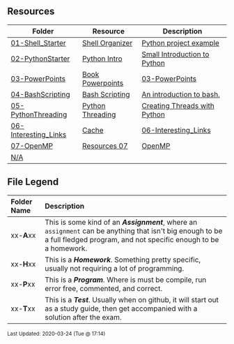 ## Resources
| Folder | Resource | Description|
 | ------------|------------|------------|
 | [01-Shell_Starter](https://github.com/rugbyprof/5143-Operating-Systems/tree/master/Resources/01-Shell_Starter) | [ Shell Organizer ](https://github.com/rugbyprof/5143-Operating-Systems/tree/master/Resources/01-Shell_Starter) | [ Python project example](https://github.com/rugbyprof/5143-Operating-Systems/tree/master/Resources/01-Shell_Starter) | [N/A](https://github.com/rugbyprof/5143-Operating-Systems/tree/master/Resources/01-Shell_Starter) |
 | [02-PythonStarter](https://github.com/rugbyprof/5143-Operating-Systems/tree/master/Resources/02-PythonStarter) | [ Python Intro ](https://github.com/rugbyprof/5143-Operating-Systems/tree/master/Resources/02-PythonStarter) | [ Small Introduction to Python](https://github.com/rugbyprof/5143-Operating-Systems/tree/master/Resources/02-PythonStarter) | [N/A](https://github.com/rugbyprof/5143-Operating-Systems/tree/master/Resources/02-PythonStarter) |
 | [03-PowerPoints](https://github.com/rugbyprof/5143-Operating-Systems/tree/master/Resources/03-PowerPoints) | [ Book Powerpoints](https://github.com/rugbyprof/5143-Operating-Systems/tree/master/Resources/03-PowerPoints) | [03-PowerPoints](https://github.com/rugbyprof/5143-Operating-Systems/tree/master/Resources/03-PowerPoints) | [ Book PowerPoints](https://github.com/rugbyprof/5143-Operating-Systems/tree/master/Resources/03-PowerPoints) | [N/A](https://github.com/rugbyprof/5143-Operating-Systems/tree/master/Resources/03-PowerPoints) |
 | [04-BashScripting](https://github.com/rugbyprof/5143-Operating-Systems/tree/master/Resources/04-BashScripting) | [ Bash Scripting ](https://github.com/rugbyprof/5143-Operating-Systems/tree/master/Resources/04-BashScripting) | [ An introduction to bash.](https://github.com/rugbyprof/5143-Operating-Systems/tree/master/Resources/04-BashScripting) | [04-BashScripting](https://github.com/rugbyprof/5143-Operating-Systems/tree/master/Resources/04-BashScripting) | [ Introduction](https://github.com/rugbyprof/5143-Operating-Systems/tree/master/Resources/04-BashScripting) | [04-BashScripting](https://github.com/rugbyprof/5143-Operating-Systems/tree/master/Resources/04-BashScripting) | [ How do you run a script?](https://github.com/rugbyprof/5143-Operating-Systems/tree/master/Resources/04-BashScripting) | [04-BashScripting](https://github.com/rugbyprof/5143-Operating-Systems/tree/master/Resources/04-BashScripting) | [~$ chmod 755 myscript.sh  Sets executable for Owner, Group, and All (as well as readable by all and writable by the owner)](https://github.com/rugbyprof/5143-Operating-Systems/tree/master/Resources/04-BashScripting) | [04-BashScripting](https://github.com/rugbyprof/5143-Operating-Systems/tree/master/Resources/04-BashScripting) | [~$ chmod u+x myscript.sh  Sets executable for owner](https://github.com/rugbyprof/5143-Operating-Systems/tree/master/Resources/04-BashScripting) | [04-BashScripting](https://github.com/rugbyprof/5143-Operating-Systems/tree/master/Resources/04-BashScripting) | [~$ chmod a+x myscript.sh  Sets executable for all](https://github.com/rugbyprof/5143-Operating-Systems/tree/master/Resources/04-BashScripting) | [04-BashScripting](https://github.com/rugbyprof/5143-Operating-Systems/tree/master/Resources/04-BashScripting) | [ Output: ./myscript.sh: Permission denied](https://github.com/rugbyprof/5143-Operating-Systems/tree/master/Resources/04-BashScripting) | [04-BashScripting](https://github.com/rugbyprof/5143-Operating-Systems/tree/master/Resources/04-BashScripting) | [Output: ](https://github.com/rugbyprof/5143-Operating-Systems/tree/master/Resources/04-BashScripting) | [rw](https://github.com/rugbyprof/5143-Operating-Systems/tree/master/Resources/04-BashScripting) | [r](https://github.com/rugbyprof/5143-Operating-Systems/tree/master/Resources/04-BashScripting) | [](https://github.com/rugbyprof/5143-Operating-Systems/tree/master/Resources/04-BashScripting) | [r](https://github.com/rugbyprof/5143-Operating-Systems/tree/master/Resources/04-BashScripting) | [](https://github.com/rugbyprof/5143-Operating-Systems/tree/master/Resources/04-BashScripting) | [ 18 owner group 4096 Feb 17 09:12 myscript.sh](https://github.com/rugbyprof/5143-Operating-Systems/tree/master/Resources/04-BashScripting) | [04-BashScripting](https://github.com/rugbyprof/5143-Operating-Systems/tree/master/Resources/04-BashScripting) | [ Output: ](https://github.com/rugbyprof/5143-Operating-Systems/tree/master/Resources/04-BashScripting) | [rwxr](https://github.com/rugbyprof/5143-Operating-Systems/tree/master/Resources/04-BashScripting) | [xr](https://github.com/rugbyprof/5143-Operating-Systems/tree/master/Resources/04-BashScripting) | [x 18 owner group 4096 Feb 17 09:12 myscript.sh](https://github.com/rugbyprof/5143-Operating-Systems/tree/master/Resources/04-BashScripting) | [04-BashScripting](https://github.com/rugbyprof/5143-Operating-Systems/tree/master/Resources/04-BashScripting) | [ Output: Hello World!](https://github.com/rugbyprof/5143-Operating-Systems/tree/master/Resources/04-BashScripting) | [04-BashScripting](https://github.com/rugbyprof/5143-Operating-Systems/tree/master/Resources/04-BashScripting) | [ Example myscript.sh](https://github.com/rugbyprof/5143-Operating-Systems/tree/master/Resources/04-BashScripting) | [04-BashScripting](https://github.com/rugbyprof/5143-Operating-Systems/tree/master/Resources/04-BashScripting) | [!/bin/bash](https://github.com/rugbyprof/5143-Operating-Systems/tree/master/Resources/04-BashScripting) | [04-BashScripting](https://github.com/rugbyprof/5143-Operating-Systems/tree/master/Resources/04-BashScripting) | [ A sample Bash script](https://github.com/rugbyprof/5143-Operating-Systems/tree/master/Resources/04-BashScripting) | [04-BashScripting](https://github.com/rugbyprof/5143-Operating-Systems/tree/master/Resources/04-BashScripting) | [](https://github.com/rugbyprof/5143-Operating-Systems/tree/master/Resources/04-BashScripting) | [ **Line 2** ](https://github.com/rugbyprof/5143-Operating-Systems/tree/master/Resources/04-BashScripting) | [ This is a comment. Anything after  is not executed. It is for our reference only.](https://github.com/rugbyprof/5143-Operating-Systems/tree/master/Resources/04-BashScripting) | [04-BashScripting](https://github.com/rugbyprof/5143-Operating-Systems/tree/master/Resources/04-BashScripting) | [ Why the ./](https://github.com/rugbyprof/5143-Operating-Systems/tree/master/Resources/04-BashScripting) | [04-BashScripting](https://github.com/rugbyprof/5143-Operating-Systems/tree/master/Resources/04-BashScripting) | [ The Shebang (!)](https://github.com/rugbyprof/5143-Operating-Systems/tree/master/Resources/04-BashScripting) | [04-BashScripting](https://github.com/rugbyprof/5143-Operating-Systems/tree/master/Resources/04-BashScripting) | [**\!/bin/bash**](https://github.com/rugbyprof/5143-Operating-Systems/tree/master/Resources/04-BashScripting) | [04-BashScripting](https://github.com/rugbyprof/5143-Operating-Systems/tree/master/Resources/04-BashScripting) | [This is the first line of the script above. The hash exclamation mark ( ! ) character sequence is referred to as the Shebang. Following it is the path to the interpreter (or program) that should be used to run (or interpret) the rest of the lines in the text file. (For Bash scripts it will be the path to Bash, but there are many other types of scripts and they each have their own interpreter.)](https://github.com/rugbyprof/5143-Operating-Systems/tree/master/Resources/04-BashScripting) | [04-BashScripting](https://github.com/rugbyprof/5143-Operating-Systems/tree/master/Resources/04-BashScripting) | [Formatting is important here. The shebang must be on the very first line of the file (line 2 won't do, even if the first line is blank). There must also be no spaces before the `` or between the `!` and the path to the interpreter.](https://github.com/rugbyprof/5143-Operating-Systems/tree/master/Resources/04-BashScripting) | [04-BashScripting](https://github.com/rugbyprof/5143-Operating-Systems/tree/master/Resources/04-BashScripting) | [ Formatting](https://github.com/rugbyprof/5143-Operating-Systems/tree/master/Resources/04-BashScripting) | [04-BashScripting](https://github.com/rugbyprof/5143-Operating-Systems/tree/master/Resources/04-BashScripting) | [ Bash Scripting: Variables](https://github.com/rugbyprof/5143-Operating-Systems/tree/master/Resources/04-BashScripting) | [04-BashScripting](https://github.com/rugbyprof/5143-Operating-Systems/tree/master/Resources/04-BashScripting) | [ Introduction](https://github.com/rugbyprof/5143-Operating-Systems/tree/master/Resources/04-BashScripting) | [04-BashScripting](https://github.com/rugbyprof/5143-Operating-Systems/tree/master/Resources/04-BashScripting) | [ Command line arguments](https://github.com/rugbyprof/5143-Operating-Systems/tree/master/Resources/04-BashScripting) | [04-BashScripting](https://github.com/rugbyprof/5143-Operating-Systems/tree/master/Resources/04-BashScripting) | [!/bin/bash](https://github.com/rugbyprof/5143-Operating-Systems/tree/master/Resources/04-BashScripting) | [04-BashScripting](https://github.com/rugbyprof/5143-Operating-Systems/tree/master/Resources/04-BashScripting) | [ A simple copy script](https://github.com/rugbyprof/5143-Operating-Systems/tree/master/Resources/04-BashScripting) | [04-BashScripting](https://github.com/rugbyprof/5143-Operating-Systems/tree/master/Resources/04-BashScripting) | [ Let's verify the copy worked](https://github.com/rugbyprof/5143-Operating-Systems/tree/master/Resources/04-BashScripting) | [04-BashScripting](https://github.com/rugbyprof/5143-Operating-Systems/tree/master/Resources/04-BashScripting) | [ Other Special Variables](https://github.com/rugbyprof/5143-Operating-Systems/tree/master/Resources/04-BashScripting) | [04-BashScripting](https://github.com/rugbyprof/5143-Operating-Systems/tree/master/Resources/04-BashScripting) | [|**$** | How many arguments were passed to the Bash script. |](https://github.com/rugbyprof/5143-Operating-Systems/tree/master/Resources/04-BashScripting) | [04-BashScripting](https://github.com/rugbyprof/5143-Operating-Systems/tree/master/Resources/04-BashScripting) | [ Setting Our Own Variables](https://github.com/rugbyprof/5143-Operating-Systems/tree/master/Resources/04-BashScripting) | [04-BashScripting](https://github.com/rugbyprof/5143-Operating-Systems/tree/master/Resources/04-BashScripting) | [!/bin/bash](https://github.com/rugbyprof/5143-Operating-Systems/tree/master/Resources/04-BashScripting) | [04-BashScripting](https://github.com/rugbyprof/5143-Operating-Systems/tree/master/Resources/04-BashScripting) | [ A simple variable example](https://github.com/rugbyprof/5143-Operating-Systems/tree/master/Resources/04-BashScripting) | [04-BashScripting](https://github.com/rugbyprof/5143-Operating-Systems/tree/master/Resources/04-BashScripting) | [cmd1](https://github.com/rugbyprof/5143-Operating-Systems/tree/master/Resources/04-BashScripting) | [04-BashScripting](https://github.com/rugbyprof/5143-Operating-Systems/tree/master/Resources/04-BashScripting) | [ Quotes](https://github.com/rugbyprof/5143-Operating-Systems/tree/master/Resources/04-BashScripting) | [04-BashScripting](https://github.com/rugbyprof/5143-Operating-Systems/tree/master/Resources/04-BashScripting) | [ Command Substitution](https://github.com/rugbyprof/5143-Operating-Systems/tree/master/Resources/04-BashScripting) | [04-BashScripting](https://github.com/rugbyprof/5143-Operating-Systems/tree/master/Resources/04-BashScripting) | [ Exporting Variables](https://github.com/rugbyprof/5143-Operating-Systems/tree/master/Resources/04-BashScripting) | [04-BashScripting](https://github.com/rugbyprof/5143-Operating-Systems/tree/master/Resources/04-BashScripting) | [!/bin/bash](https://github.com/rugbyprof/5143-Operating-Systems/tree/master/Resources/04-BashScripting) | [04-BashScripting](https://github.com/rugbyprof/5143-Operating-Systems/tree/master/Resources/04-BashScripting) | [ demonstrate variable scope 1.](https://github.com/rugbyprof/5143-Operating-Systems/tree/master/Resources/04-BashScripting) | [04-BashScripting](https://github.com/rugbyprof/5143-Operating-Systems/tree/master/Resources/04-BashScripting) | [ Let's verify their current value](https://github.com/rugbyprof/5143-Operating-Systems/tree/master/Resources/04-BashScripting) | [04-BashScripting](https://github.com/rugbyprof/5143-Operating-Systems/tree/master/Resources/04-BashScripting) | [ Let's see what they are now](https://github.com/rugbyprof/5143-Operating-Systems/tree/master/Resources/04-BashScripting) | [04-BashScripting](https://github.com/rugbyprof/5143-Operating-Systems/tree/master/Resources/04-BashScripting) | [!/bin/bash](https://github.com/rugbyprof/5143-Operating-Systems/tree/master/Resources/04-BashScripting) | [04-BashScripting](https://github.com/rugbyprof/5143-Operating-Systems/tree/master/Resources/04-BashScripting) | [ demonstrate variable scope 2](https://github.com/rugbyprof/5143-Operating-Systems/tree/master/Resources/04-BashScripting) | [04-BashScripting](https://github.com/rugbyprof/5143-Operating-Systems/tree/master/Resources/04-BashScripting) | [ Let's verify their current value](https://github.com/rugbyprof/5143-Operating-Systems/tree/master/Resources/04-BashScripting) | [04-BashScripting](https://github.com/rugbyprof/5143-Operating-Systems/tree/master/Resources/04-BashScripting) | [ Let's change their values](https://github.com/rugbyprof/5143-Operating-Systems/tree/master/Resources/04-BashScripting) | [04-BashScripting](https://github.com/rugbyprof/5143-Operating-Systems/tree/master/Resources/04-BashScripting) | [ Summary](https://github.com/rugbyprof/5143-Operating-Systems/tree/master/Resources/04-BashScripting) | [04-BashScripting](https://github.com/rugbyprof/5143-Operating-Systems/tree/master/Resources/04-BashScripting) | [ Bash Scripting: Input](https://github.com/rugbyprof/5143-Operating-Systems/tree/master/Resources/04-BashScripting) | [04-BashScripting](https://github.com/rugbyprof/5143-Operating-Systems/tree/master/Resources/04-BashScripting) | [ Introduction](https://github.com/rugbyprof/5143-Operating-Systems/tree/master/Resources/04-BashScripting) | [04-BashScripting](https://github.com/rugbyprof/5143-Operating-Systems/tree/master/Resources/04-BashScripting) | [ Ask the User for Input](https://github.com/rugbyprof/5143-Operating-Systems/tree/master/Resources/04-BashScripting) | [04-BashScripting](https://github.com/rugbyprof/5143-Operating-Systems/tree/master/Resources/04-BashScripting) | [!/bin/bash](https://github.com/rugbyprof/5143-Operating-Systems/tree/master/Resources/04-BashScripting) | [04-BashScripting](https://github.com/rugbyprof/5143-Operating-Systems/tree/master/Resources/04-BashScripting) | [ Ask the user for their name](https://github.com/rugbyprof/5143-Operating-Systems/tree/master/Resources/04-BashScripting) | [04-BashScripting](https://github.com/rugbyprof/5143-Operating-Systems/tree/master/Resources/04-BashScripting) | [ More with Read](https://github.com/rugbyprof/5143-Operating-Systems/tree/master/Resources/04-BashScripting) | [04-BashScripting](https://github.com/rugbyprof/5143-Operating-Systems/tree/master/Resources/04-BashScripting) | [!/bin/bash](https://github.com/rugbyprof/5143-Operating-Systems/tree/master/Resources/04-BashScripting) | [04-BashScripting](https://github.com/rugbyprof/5143-Operating-Systems/tree/master/Resources/04-BashScripting) | [ Ask the user for login details](https://github.com/rugbyprof/5143-Operating-Systems/tree/master/Resources/04-BashScripting) | [04-BashScripting](https://github.com/rugbyprof/5143-Operating-Systems/tree/master/Resources/04-BashScripting) | [ More variables](https://github.com/rugbyprof/5143-Operating-Systems/tree/master/Resources/04-BashScripting) | [04-BashScripting](https://github.com/rugbyprof/5143-Operating-Systems/tree/master/Resources/04-BashScripting) | [!/bin/bash](https://github.com/rugbyprof/5143-Operating-Systems/tree/master/Resources/04-BashScripting) | [04-BashScripting](https://github.com/rugbyprof/5143-Operating-Systems/tree/master/Resources/04-BashScripting) | [ Demonstrate how read actually works](https://github.com/rugbyprof/5143-Operating-Systems/tree/master/Resources/04-BashScripting) | [04-BashScripting](https://github.com/rugbyprof/5143-Operating-Systems/tree/master/Resources/04-BashScripting) | [ Reading from STDIN](https://github.com/rugbyprof/5143-Operating-Systems/tree/master/Resources/04-BashScripting) | [04-BashScripting](https://github.com/rugbyprof/5143-Operating-Systems/tree/master/Resources/04-BashScripting) | [!/bin/bash](https://github.com/rugbyprof/5143-Operating-Systems/tree/master/Resources/04-BashScripting) | [04-BashScripting](https://github.com/rugbyprof/5143-Operating-Systems/tree/master/Resources/04-BashScripting) | [ A basic summary of my sales report](https://github.com/rugbyprof/5143-Operating-Systems/tree/master/Resources/04-BashScripting) | [04-BashScripting](https://github.com/rugbyprof/5143-Operating-Systems/tree/master/Resources/04-BashScripting) | [ So which should I use?](https://github.com/rugbyprof/5143-Operating-Systems/tree/master/Resources/04-BashScripting) | [04-BashScripting](https://github.com/rugbyprof/5143-Operating-Systems/tree/master/Resources/04-BashScripting) | [ Summary](https://github.com/rugbyprof/5143-Operating-Systems/tree/master/Resources/04-BashScripting) | [04-BashScripting](https://github.com/rugbyprof/5143-Operating-Systems/tree/master/Resources/04-BashScripting) | [ Bash Scripting: Arithmetic](https://github.com/rugbyprof/5143-Operating-Systems/tree/master/Resources/04-BashScripting) | [04-BashScripting](https://github.com/rugbyprof/5143-Operating-Systems/tree/master/Resources/04-BashScripting) | [ Introduction](https://github.com/rugbyprof/5143-Operating-Systems/tree/master/Resources/04-BashScripting) | [04-BashScripting](https://github.com/rugbyprof/5143-Operating-Systems/tree/master/Resources/04-BashScripting) | [ Let](https://github.com/rugbyprof/5143-Operating-Systems/tree/master/Resources/04-BashScripting) | [04-BashScripting](https://github.com/rugbyprof/5143-Operating-Systems/tree/master/Resources/04-BashScripting) | [!/bin/bash](https://github.com/rugbyprof/5143-Operating-Systems/tree/master/Resources/04-BashScripting) | [04-BashScripting](https://github.com/rugbyprof/5143-Operating-Systems/tree/master/Resources/04-BashScripting) | [ Basic arithmetic using let](https://github.com/rugbyprof/5143-Operating-Systems/tree/master/Resources/04-BashScripting) | [04-BashScripting](https://github.com/rugbyprof/5143-Operating-Systems/tree/master/Resources/04-BashScripting) | [echo $a  9](https://github.com/rugbyprof/5143-Operating-Systems/tree/master/Resources/04-BashScripting) | [04-BashScripting](https://github.com/rugbyprof/5143-Operating-Systems/tree/master/Resources/04-BashScripting) | [echo $a  9](https://github.com/rugbyprof/5143-Operating-Systems/tree/master/Resources/04-BashScripting) | [04-BashScripting](https://github.com/rugbyprof/5143-Operating-Systems/tree/master/Resources/04-BashScripting) | [echo $a  10](https://github.com/rugbyprof/5143-Operating-Systems/tree/master/Resources/04-BashScripting) | [04-BashScripting](https://github.com/rugbyprof/5143-Operating-Systems/tree/master/Resources/04-BashScripting) | [echo $a  20](https://github.com/rugbyprof/5143-Operating-Systems/tree/master/Resources/04-BashScripting) | [04-BashScripting](https://github.com/rugbyprof/5143-Operating-Systems/tree/master/Resources/04-BashScripting) | [echo $a  30 + first command line argument](https://github.com/rugbyprof/5143-Operating-Systems/tree/master/Resources/04-BashScripting) | [04-BashScripting](https://github.com/rugbyprof/5143-Operating-Systems/tree/master/Resources/04-BashScripting) | [ Expr](https://github.com/rugbyprof/5143-Operating-Systems/tree/master/Resources/04-BashScripting) | [04-BashScripting](https://github.com/rugbyprof/5143-Operating-Systems/tree/master/Resources/04-BashScripting) | [!/bin/bash](https://github.com/rugbyprof/5143-Operating-Systems/tree/master/Resources/04-BashScripting) | [04-BashScripting](https://github.com/rugbyprof/5143-Operating-Systems/tree/master/Resources/04-BashScripting) | [ Basic arithmetic using expr](https://github.com/rugbyprof/5143-Operating-Systems/tree/master/Resources/04-BashScripting) | [04-BashScripting](https://github.com/rugbyprof/5143-Operating-Systems/tree/master/Resources/04-BashScripting) | [echo $a  7](https://github.com/rugbyprof/5143-Operating-Systems/tree/master/Resources/04-BashScripting) | [04-BashScripting](https://github.com/rugbyprof/5143-Operating-Systems/tree/master/Resources/04-BashScripting) | [ Double Parentheses](https://github.com/rugbyprof/5143-Operating-Systems/tree/master/Resources/04-BashScripting) | [04-BashScripting](https://github.com/rugbyprof/5143-Operating-Systems/tree/master/Resources/04-BashScripting) | [!/bin/bash](https://github.com/rugbyprof/5143-Operating-Systems/tree/master/Resources/04-BashScripting) | [04-BashScripting](https://github.com/rugbyprof/5143-Operating-Systems/tree/master/Resources/04-BashScripting) | [ Basic arithmetic using double parentheses](https://github.com/rugbyprof/5143-Operating-Systems/tree/master/Resources/04-BashScripting) | [04-BashScripting](https://github.com/rugbyprof/5143-Operating-Systems/tree/master/Resources/04-BashScripting) | [echo $a  9](https://github.com/rugbyprof/5143-Operating-Systems/tree/master/Resources/04-BashScripting) | [04-BashScripting](https://github.com/rugbyprof/5143-Operating-Systems/tree/master/Resources/04-BashScripting) | [echo $a  8](https://github.com/rugbyprof/5143-Operating-Systems/tree/master/Resources/04-BashScripting) | [04-BashScripting](https://github.com/rugbyprof/5143-Operating-Systems/tree/master/Resources/04-BashScripting) | [echo $b  11](https://github.com/rugbyprof/5143-Operating-Systems/tree/master/Resources/04-BashScripting) | [04-BashScripting](https://github.com/rugbyprof/5143-Operating-Systems/tree/master/Resources/04-BashScripting) | [echo $b  12](https://github.com/rugbyprof/5143-Operating-Systems/tree/master/Resources/04-BashScripting) | [04-BashScripting](https://github.com/rugbyprof/5143-Operating-Systems/tree/master/Resources/04-BashScripting) | [echo $b  13](https://github.com/rugbyprof/5143-Operating-Systems/tree/master/Resources/04-BashScripting) | [04-BashScripting](https://github.com/rugbyprof/5143-Operating-Systems/tree/master/Resources/04-BashScripting) | [echo $b  16](https://github.com/rugbyprof/5143-Operating-Systems/tree/master/Resources/04-BashScripting) | [04-BashScripting](https://github.com/rugbyprof/5143-Operating-Systems/tree/master/Resources/04-BashScripting) | [echo $a  20](https://github.com/rugbyprof/5143-Operating-Systems/tree/master/Resources/04-BashScripting) | [04-BashScripting](https://github.com/rugbyprof/5143-Operating-Systems/tree/master/Resources/04-BashScripting) | [ Length of a Variable](https://github.com/rugbyprof/5143-Operating-Systems/tree/master/Resources/04-BashScripting) | [04-BashScripting](https://github.com/rugbyprof/5143-Operating-Systems/tree/master/Resources/04-BashScripting) | [](https://github.com/rugbyprof/5143-Operating-Systems/tree/master/Resources/04-BashScripting) | [ `${variable}`](https://github.com/rugbyprof/5143-Operating-Systems/tree/master/Resources/04-BashScripting) | [04-BashScripting](https://github.com/rugbyprof/5143-Operating-Systems/tree/master/Resources/04-BashScripting) | [!/bin/bash](https://github.com/rugbyprof/5143-Operating-Systems/tree/master/Resources/04-BashScripting) | [04-BashScripting](https://github.com/rugbyprof/5143-Operating-Systems/tree/master/Resources/04-BashScripting) | [ Show the length of a variable.](https://github.com/rugbyprof/5143-Operating-Systems/tree/master/Resources/04-BashScripting) | [04-BashScripting](https://github.com/rugbyprof/5143-Operating-Systems/tree/master/Resources/04-BashScripting) | [echo ${a}  11](https://github.com/rugbyprof/5143-Operating-Systems/tree/master/Resources/04-BashScripting) | [04-BashScripting](https://github.com/rugbyprof/5143-Operating-Systems/tree/master/Resources/04-BashScripting) | [echo ${b}  4](https://github.com/rugbyprof/5143-Operating-Systems/tree/master/Resources/04-BashScripting) | [04-BashScripting](https://github.com/rugbyprof/5143-Operating-Systems/tree/master/Resources/04-BashScripting) | [ Summary](https://github.com/rugbyprof/5143-Operating-Systems/tree/master/Resources/04-BashScripting) | [04-BashScripting](https://github.com/rugbyprof/5143-Operating-Systems/tree/master/Resources/04-BashScripting) | [](https://github.com/rugbyprof/5143-Operating-Systems/tree/master/Resources/04-BashScripting) | [ `${var}`: Return the length of the variable var.](https://github.com/rugbyprof/5143-Operating-Systems/tree/master/Resources/04-BashScripting) | [04-BashScripting](https://github.com/rugbyprof/5143-Operating-Systems/tree/master/Resources/04-BashScripting) | [ Bash Scripting: If Statements](https://github.com/rugbyprof/5143-Operating-Systems/tree/master/Resources/04-BashScripting) | [04-BashScripting](https://github.com/rugbyprof/5143-Operating-Systems/tree/master/Resources/04-BashScripting) | [ Introduction](https://github.com/rugbyprof/5143-Operating-Systems/tree/master/Resources/04-BashScripting) | [04-BashScripting](https://github.com/rugbyprof/5143-Operating-Systems/tree/master/Resources/04-BashScripting) | [ Basic If Statements](https://github.com/rugbyprof/5143-Operating-Systems/tree/master/Resources/04-BashScripting) | [04-BashScripting](https://github.com/rugbyprof/5143-Operating-Systems/tree/master/Resources/04-BashScripting) | [!/bin/bash](https://github.com/rugbyprof/5143-Operating-Systems/tree/master/Resources/04-BashScripting) | [04-BashScripting](https://github.com/rugbyprof/5143-Operating-Systems/tree/master/Resources/04-BashScripting) | [ Basic if statement](https://github.com/rugbyprof/5143-Operating-Systems/tree/master/Resources/04-BashScripting) | [04-BashScripting](https://github.com/rugbyprof/5143-Operating-Systems/tree/master/Resources/04-BashScripting) | [ Test](https://github.com/rugbyprof/5143-Operating-Systems/tree/master/Resources/04-BashScripting) | [04-BashScripting](https://github.com/rugbyprof/5143-Operating-Systems/tree/master/Resources/04-BashScripting) | [ Indenting](https://github.com/rugbyprof/5143-Operating-Systems/tree/master/Resources/04-BashScripting) | [04-BashScripting](https://github.com/rugbyprof/5143-Operating-Systems/tree/master/Resources/04-BashScripting) | [ Nested If statements](https://github.com/rugbyprof/5143-Operating-Systems/tree/master/Resources/04-BashScripting) | [04-BashScripting](https://github.com/rugbyprof/5143-Operating-Systems/tree/master/Resources/04-BashScripting) | [!/bin/bash](https://github.com/rugbyprof/5143-Operating-Systems/tree/master/Resources/04-BashScripting) | [04-BashScripting](https://github.com/rugbyprof/5143-Operating-Systems/tree/master/Resources/04-BashScripting) | [ Nested if statements](https://github.com/rugbyprof/5143-Operating-Systems/tree/master/Resources/04-BashScripting) | [04-BashScripting](https://github.com/rugbyprof/5143-Operating-Systems/tree/master/Resources/04-BashScripting) | [ If Else](https://github.com/rugbyprof/5143-Operating-Systems/tree/master/Resources/04-BashScripting) | [04-BashScripting](https://github.com/rugbyprof/5143-Operating-Systems/tree/master/Resources/04-BashScripting) | [!/bin/bash](https://github.com/rugbyprof/5143-Operating-Systems/tree/master/Resources/04-BashScripting) | [04-BashScripting](https://github.com/rugbyprof/5143-Operating-Systems/tree/master/Resources/04-BashScripting) | [ else example](https://github.com/rugbyprof/5143-Operating-Systems/tree/master/Resources/04-BashScripting) | [04-BashScripting](https://github.com/rugbyprof/5143-Operating-Systems/tree/master/Resources/04-BashScripting) | [if [ $ ](https://github.com/rugbyprof/5143-Operating-Systems/tree/master/Resources/04-BashScripting) | [eq 1 ]](https://github.com/rugbyprof/5143-Operating-Systems/tree/master/Resources/04-BashScripting) | [04-BashScripting](https://github.com/rugbyprof/5143-Operating-Systems/tree/master/Resources/04-BashScripting) | [ If Elif Else](https://github.com/rugbyprof/5143-Operating-Systems/tree/master/Resources/04-BashScripting) | [04-BashScripting](https://github.com/rugbyprof/5143-Operating-Systems/tree/master/Resources/04-BashScripting) | [!/bin/bash](https://github.com/rugbyprof/5143-Operating-Systems/tree/master/Resources/04-BashScripting) | [04-BashScripting](https://github.com/rugbyprof/5143-Operating-Systems/tree/master/Resources/04-BashScripting) | [ elif statements](https://github.com/rugbyprof/5143-Operating-Systems/tree/master/Resources/04-BashScripting) | [04-BashScripting](https://github.com/rugbyprof/5143-Operating-Systems/tree/master/Resources/04-BashScripting) | [ Boolean Operations](https://github.com/rugbyprof/5143-Operating-Systems/tree/master/Resources/04-BashScripting) | [04-BashScripting](https://github.com/rugbyprof/5143-Operating-Systems/tree/master/Resources/04-BashScripting) | [!/bin/bash](https://github.com/rugbyprof/5143-Operating-Systems/tree/master/Resources/04-BashScripting) | [04-BashScripting](https://github.com/rugbyprof/5143-Operating-Systems/tree/master/Resources/04-BashScripting) | [ and example](https://github.com/rugbyprof/5143-Operating-Systems/tree/master/Resources/04-BashScripting) | [04-BashScripting](https://github.com/rugbyprof/5143-Operating-Systems/tree/master/Resources/04-BashScripting) | [!/bin/bash](https://github.com/rugbyprof/5143-Operating-Systems/tree/master/Resources/04-BashScripting) | [04-BashScripting](https://github.com/rugbyprof/5143-Operating-Systems/tree/master/Resources/04-BashScripting) | [ or example](https://github.com/rugbyprof/5143-Operating-Systems/tree/master/Resources/04-BashScripting) | [04-BashScripting](https://github.com/rugbyprof/5143-Operating-Systems/tree/master/Resources/04-BashScripting) | [ Case Statements](https://github.com/rugbyprof/5143-Operating-Systems/tree/master/Resources/04-BashScripting) | [04-BashScripting](https://github.com/rugbyprof/5143-Operating-Systems/tree/master/Resources/04-BashScripting) | [!/bin/bash](https://github.com/rugbyprof/5143-Operating-Systems/tree/master/Resources/04-BashScripting) | [04-BashScripting](https://github.com/rugbyprof/5143-Operating-Systems/tree/master/Resources/04-BashScripting) | [ case example](https://github.com/rugbyprof/5143-Operating-Systems/tree/master/Resources/04-BashScripting) | [04-BashScripting](https://github.com/rugbyprof/5143-Operating-Systems/tree/master/Resources/04-BashScripting) | [!/bin/bash](https://github.com/rugbyprof/5143-Operating-Systems/tree/master/Resources/04-BashScripting) | [04-BashScripting](https://github.com/rugbyprof/5143-Operating-Systems/tree/master/Resources/04-BashScripting) | [ Print a message about disk useage.](https://github.com/rugbyprof/5143-Operating-Systems/tree/master/Resources/04-BashScripting) | [04-BashScripting](https://github.com/rugbyprof/5143-Operating-Systems/tree/master/Resources/04-BashScripting) | [ Summary](https://github.com/rugbyprof/5143-Operating-Systems/tree/master/Resources/04-BashScripting) | [04-BashScripting](https://github.com/rugbyprof/5143-Operating-Systems/tree/master/Resources/04-BashScripting) | [ Bash Scripting: Loops](https://github.com/rugbyprof/5143-Operating-Systems/tree/master/Resources/04-BashScripting) | [04-BashScripting](https://github.com/rugbyprof/5143-Operating-Systems/tree/master/Resources/04-BashScripting) | [ Introduction](https://github.com/rugbyprof/5143-Operating-Systems/tree/master/Resources/04-BashScripting) | [04-BashScripting](https://github.com/rugbyprof/5143-Operating-Systems/tree/master/Resources/04-BashScripting) | [ While Loops](https://github.com/rugbyprof/5143-Operating-Systems/tree/master/Resources/04-BashScripting) | [04-BashScripting](https://github.com/rugbyprof/5143-Operating-Systems/tree/master/Resources/04-BashScripting) | [!/bin/bash](https://github.com/rugbyprof/5143-Operating-Systems/tree/master/Resources/04-BashScripting) | [04-BashScripting](https://github.com/rugbyprof/5143-Operating-Systems/tree/master/Resources/04-BashScripting) | [ Basic while loop](https://github.com/rugbyprof/5143-Operating-Systems/tree/master/Resources/04-BashScripting) | [04-BashScripting](https://github.com/rugbyprof/5143-Operating-Systems/tree/master/Resources/04-BashScripting) | [ Until Loops](https://github.com/rugbyprof/5143-Operating-Systems/tree/master/Resources/04-BashScripting) | [04-BashScripting](https://github.com/rugbyprof/5143-Operating-Systems/tree/master/Resources/04-BashScripting) | [!/bin/bash](https://github.com/rugbyprof/5143-Operating-Systems/tree/master/Resources/04-BashScripting) | [04-BashScripting](https://github.com/rugbyprof/5143-Operating-Systems/tree/master/Resources/04-BashScripting) | [ Basic until loop](https://github.com/rugbyprof/5143-Operating-Systems/tree/master/Resources/04-BashScripting) | [04-BashScripting](https://github.com/rugbyprof/5143-Operating-Systems/tree/master/Resources/04-BashScripting) | [ For Loops](https://github.com/rugbyprof/5143-Operating-Systems/tree/master/Resources/04-BashScripting) | [04-BashScripting](https://github.com/rugbyprof/5143-Operating-Systems/tree/master/Resources/04-BashScripting) | [!/bin/bash](https://github.com/rugbyprof/5143-Operating-Systems/tree/master/Resources/04-BashScripting) | [04-BashScripting](https://github.com/rugbyprof/5143-Operating-Systems/tree/master/Resources/04-BashScripting) | [ Basic for loop](https://github.com/rugbyprof/5143-Operating-Systems/tree/master/Resources/04-BashScripting) | [04-BashScripting](https://github.com/rugbyprof/5143-Operating-Systems/tree/master/Resources/04-BashScripting) | [ Ranges](https://github.com/rugbyprof/5143-Operating-Systems/tree/master/Resources/04-BashScripting) | [04-BashScripting](https://github.com/rugbyprof/5143-Operating-Systems/tree/master/Resources/04-BashScripting) | [!/bin/bash](https://github.com/rugbyprof/5143-Operating-Systems/tree/master/Resources/04-BashScripting) | [04-BashScripting](https://github.com/rugbyprof/5143-Operating-Systems/tree/master/Resources/04-BashScripting) | [ Basic range in for loop](https://github.com/rugbyprof/5143-Operating-Systems/tree/master/Resources/04-BashScripting) | [04-BashScripting](https://github.com/rugbyprof/5143-Operating-Systems/tree/master/Resources/04-BashScripting) | [!/bin/bash](https://github.com/rugbyprof/5143-Operating-Systems/tree/master/Resources/04-BashScripting) | [04-BashScripting](https://github.com/rugbyprof/5143-Operating-Systems/tree/master/Resources/04-BashScripting) | [ Basic range with steps for loop](https://github.com/rugbyprof/5143-Operating-Systems/tree/master/Resources/04-BashScripting) | [04-BashScripting](https://github.com/rugbyprof/5143-Operating-Systems/tree/master/Resources/04-BashScripting) | [!/bin/bash](https://github.com/rugbyprof/5143-Operating-Systems/tree/master/Resources/04-BashScripting) | [04-BashScripting](https://github.com/rugbyprof/5143-Operating-Systems/tree/master/Resources/04-BashScripting) | [ Make a php copy of any html files](https://github.com/rugbyprof/5143-Operating-Systems/tree/master/Resources/04-BashScripting) | [04-BashScripting](https://github.com/rugbyprof/5143-Operating-Systems/tree/master/Resources/04-BashScripting) | [ Controlling Loops: Break and Continue](https://github.com/rugbyprof/5143-Operating-Systems/tree/master/Resources/04-BashScripting) | [04-BashScripting](https://github.com/rugbyprof/5143-Operating-Systems/tree/master/Resources/04-BashScripting) | [ Break](https://github.com/rugbyprof/5143-Operating-Systems/tree/master/Resources/04-BashScripting) | [04-BashScripting](https://github.com/rugbyprof/5143-Operating-Systems/tree/master/Resources/04-BashScripting) | [!/bin/bash](https://github.com/rugbyprof/5143-Operating-Systems/tree/master/Resources/04-BashScripting) | [04-BashScripting](https://github.com/rugbyprof/5143-Operating-Systems/tree/master/Resources/04-BashScripting) | [ Make a backup set of files](https://github.com/rugbyprof/5143-Operating-Systems/tree/master/Resources/04-BashScripting) | [04-BashScripting](https://github.com/rugbyprof/5143-Operating-Systems/tree/master/Resources/04-BashScripting) | [ Continue](https://github.com/rugbyprof/5143-Operating-Systems/tree/master/Resources/04-BashScripting) | [04-BashScripting](https://github.com/rugbyprof/5143-Operating-Systems/tree/master/Resources/04-BashScripting) | [!/bin/bash](https://github.com/rugbyprof/5143-Operating-Systems/tree/master/Resources/04-BashScripting) | [04-BashScripting](https://github.com/rugbyprof/5143-Operating-Systems/tree/master/Resources/04-BashScripting) | [ Make a backup set of files](https://github.com/rugbyprof/5143-Operating-Systems/tree/master/Resources/04-BashScripting) | [04-BashScripting](https://github.com/rugbyprof/5143-Operating-Systems/tree/master/Resources/04-BashScripting) | [ Select](https://github.com/rugbyprof/5143-Operating-Systems/tree/master/Resources/04-BashScripting) | [04-BashScripting](https://github.com/rugbyprof/5143-Operating-Systems/tree/master/Resources/04-BashScripting) | [!/bin/bash](https://github.com/rugbyprof/5143-Operating-Systems/tree/master/Resources/04-BashScripting) | [04-BashScripting](https://github.com/rugbyprof/5143-Operating-Systems/tree/master/Resources/04-BashScripting) | [ A simple menu system](https://github.com/rugbyprof/5143-Operating-Systems/tree/master/Resources/04-BashScripting) | [04-BashScripting](https://github.com/rugbyprof/5143-Operating-Systems/tree/master/Resources/04-BashScripting) | [](https://github.com/rugbyprof/5143-Operating-Systems/tree/master/Resources/04-BashScripting) | [ **Line 6** ](https://github.com/rugbyprof/5143-Operating-Systems/tree/master/Resources/04-BashScripting) | [ Change the value of the system variable PS3 so that the prompt is set to something a little more descriptive. (By default it is ?)](https://github.com/rugbyprof/5143-Operating-Systems/tree/master/Resources/04-BashScripting) | [04-BashScripting](https://github.com/rugbyprof/5143-Operating-Systems/tree/master/Resources/04-BashScripting) | [ Summary](https://github.com/rugbyprof/5143-Operating-Systems/tree/master/Resources/04-BashScripting) | [N/A](https://github.com/rugbyprof/5143-Operating-Systems/tree/master/Resources/04-BashScripting) |
 | [05-PythonThreading](https://github.com/rugbyprof/5143-Operating-Systems/tree/master/Resources/05-PythonThreading) | [ Python Threading ](https://github.com/rugbyprof/5143-Operating-Systems/tree/master/Resources/05-PythonThreading) | [ Creating Threads with Python](https://github.com/rugbyprof/5143-Operating-Systems/tree/master/Resources/05-PythonThreading) | [05-PythonThreading](https://github.com/rugbyprof/5143-Operating-Systems/tree/master/Resources/05-PythonThreading) | [ The threading module](https://github.com/rugbyprof/5143-Operating-Systems/tree/master/Resources/05-PythonThreading) | [05-PythonThreading](https://github.com/rugbyprof/5143-Operating-Systems/tree/master/Resources/05-PythonThreading) | [ Thread Objects](https://github.com/rugbyprof/5143-Operating-Systems/tree/master/Resources/05-PythonThreading) | [05-PythonThreading](https://github.com/rugbyprof/5143-Operating-Systems/tree/master/Resources/05-PythonThreading) | [ start() & run() methods](https://github.com/rugbyprof/5143-Operating-Systems/tree/master/Resources/05-PythonThreading) | [05-PythonThreading](https://github.com/rugbyprof/5143-Operating-Systems/tree/master/Resources/05-PythonThreading) | [ Passing parameters](https://github.com/rugbyprof/5143-Operating-Systems/tree/master/Resources/05-PythonThreading) | [05-PythonThreading](https://github.com/rugbyprof/5143-Operating-Systems/tree/master/Resources/05-PythonThreading) | [ Identifying threads ](https://github.com/rugbyprof/5143-Operating-Systems/tree/master/Resources/05-PythonThreading) | [ naming and logging](https://github.com/rugbyprof/5143-Operating-Systems/tree/master/Resources/05-PythonThreading) | [05-PythonThreading](https://github.com/rugbyprof/5143-Operating-Systems/tree/master/Resources/05-PythonThreading) | [ Identifying threads](https://github.com/rugbyprof/5143-Operating-Systems/tree/master/Resources/05-PythonThreading) | [05-PythonThreading](https://github.com/rugbyprof/5143-Operating-Systems/tree/master/Resources/05-PythonThreading) | [t1 = threading.Thread(target=f1)  use default name](https://github.com/rugbyprof/5143-Operating-Systems/tree/master/Resources/05-PythonThreading) | [05-PythonThreading](https://github.com/rugbyprof/5143-Operating-Systems/tree/master/Resources/05-PythonThreading) | [ logging module](https://github.com/rugbyprof/5143-Operating-Systems/tree/master/Resources/05-PythonThreading) | [05-PythonThreading](https://github.com/rugbyprof/5143-Operating-Systems/tree/master/Resources/05-PythonThreading) | [t1 = threading.Thread(target=f1)  use default name](https://github.com/rugbyprof/5143-Operating-Systems/tree/master/Resources/05-PythonThreading) | [05-PythonThreading](https://github.com/rugbyprof/5143-Operating-Systems/tree/master/Resources/05-PythonThreading) | [ Daemon thread & join() method](https://github.com/rugbyprof/5143-Operating-Systems/tree/master/Resources/05-PythonThreading) | [05-PythonThreading](https://github.com/rugbyprof/5143-Operating-Systems/tree/master/Resources/05-PythonThreading) | [ daemon threads](https://github.com/rugbyprof/5143-Operating-Systems/tree/master/Resources/05-PythonThreading) | [05-PythonThreading](https://github.com/rugbyprof/5143-Operating-Systems/tree/master/Resources/05-PythonThreading) | [ join()](https://github.com/rugbyprof/5143-Operating-Systems/tree/master/Resources/05-PythonThreading) | [05-PythonThreading](https://github.com/rugbyprof/5143-Operating-Systems/tree/master/Resources/05-PythonThreading) | [ Active threads & enumerate() method](https://github.com/rugbyprof/5143-Operating-Systems/tree/master/Resources/05-PythonThreading) | [05-PythonThreading](https://github.com/rugbyprof/5143-Operating-Systems/tree/master/Resources/05-PythonThreading) | [ threading.enumerate()](https://github.com/rugbyprof/5143-Operating-Systems/tree/master/Resources/05-PythonThreading) | [05-PythonThreading](https://github.com/rugbyprof/5143-Operating-Systems/tree/master/Resources/05-PythonThreading) | [ Subclassing & overriding run() and __init__() methods](https://github.com/rugbyprof/5143-Operating-Systems/tree/master/Resources/05-PythonThreading) | [05-PythonThreading](https://github.com/rugbyprof/5143-Operating-Systems/tree/master/Resources/05-PythonThreading) | [ run() methods](https://github.com/rugbyprof/5143-Operating-Systems/tree/master/Resources/05-PythonThreading) | [05-PythonThreading](https://github.com/rugbyprof/5143-Operating-Systems/tree/master/Resources/05-PythonThreading) | [ Avoid a refcycle if the thread is running a function with](https://github.com/rugbyprof/5143-Operating-Systems/tree/master/Resources/05-PythonThreading) | [05-PythonThreading](https://github.com/rugbyprof/5143-Operating-Systems/tree/master/Resources/05-PythonThreading) | [ an argument that has a member that points to the thread.](https://github.com/rugbyprof/5143-Operating-Systems/tree/master/Resources/05-PythonThreading) | [05-PythonThreading](https://github.com/rugbyprof/5143-Operating-Systems/tree/master/Resources/05-PythonThreading) | [ Passing args to the customized thread](https://github.com/rugbyprof/5143-Operating-Systems/tree/master/Resources/05-PythonThreading) | [05-PythonThreading](https://github.com/rugbyprof/5143-Operating-Systems/tree/master/Resources/05-PythonThreading) | [ Timer Object](https://github.com/rugbyprof/5143-Operating-Systems/tree/master/Resources/05-PythonThreading) | [05-PythonThreading](https://github.com/rugbyprof/5143-Operating-Systems/tree/master/Resources/05-PythonThreading) | [ Timer with threads](https://github.com/rugbyprof/5143-Operating-Systems/tree/master/Resources/05-PythonThreading) | [05-PythonThreading](https://github.com/rugbyprof/5143-Operating-Systems/tree/master/Resources/05-PythonThreading) | [ Event objects ](https://github.com/rugbyprof/5143-Operating-Systems/tree/master/Resources/05-PythonThreading) | [ set() & wait() methods](https://github.com/rugbyprof/5143-Operating-Systems/tree/master/Resources/05-PythonThreading) | [05-PythonThreading](https://github.com/rugbyprof/5143-Operating-Systems/tree/master/Resources/05-PythonThreading) | [ Event Objects](https://github.com/rugbyprof/5143-Operating-Systems/tree/master/Resources/05-PythonThreading) | [05-PythonThreading](https://github.com/rugbyprof/5143-Operating-Systems/tree/master/Resources/05-PythonThreading) | [ Lock objects ](https://github.com/rugbyprof/5143-Operating-Systems/tree/master/Resources/05-PythonThreading) | [ acquire() & release() methods](https://github.com/rugbyprof/5143-Operating-Systems/tree/master/Resources/05-PythonThreading) | [05-PythonThreading](https://github.com/rugbyprof/5143-Operating-Systems/tree/master/Resources/05-PythonThreading) | [ Lock Objects](https://github.com/rugbyprof/5143-Operating-Systems/tree/master/Resources/05-PythonThreading) | [05-PythonThreading](https://github.com/rugbyprof/5143-Operating-Systems/tree/master/Resources/05-PythonThreading) | [logging.debug('Try %d : Acquired',  num_tries)](https://github.com/rugbyprof/5143-Operating-Systems/tree/master/Resources/05-PythonThreading) | [05-PythonThreading](https://github.com/rugbyprof/5143-Operating-Systems/tree/master/Resources/05-PythonThreading) | [logging.debug('Try %d : Not acquired', num_tries)](https://github.com/rugbyprof/5143-Operating-Systems/tree/master/Resources/05-PythonThreading) | [05-PythonThreading](https://github.com/rugbyprof/5143-Operating-Systems/tree/master/Resources/05-PythonThreading) | [(Worker   ) Try 1 : Not acquired](https://github.com/rugbyprof/5143-Operating-Systems/tree/master/Resources/05-PythonThreading) | [05-PythonThreading](https://github.com/rugbyprof/5143-Operating-Systems/tree/master/Resources/05-PythonThreading) | [(Worker   ) Try 2 : Acquired](https://github.com/rugbyprof/5143-Operating-Systems/tree/master/Resources/05-PythonThreading) | [05-PythonThreading](https://github.com/rugbyprof/5143-Operating-Systems/tree/master/Resources/05-PythonThreading) | [(Worker   ) Try 3 : Acquired](https://github.com/rugbyprof/5143-Operating-Systems/tree/master/Resources/05-PythonThreading) | [05-PythonThreading](https://github.com/rugbyprof/5143-Operating-Systems/tree/master/Resources/05-PythonThreading) | [(Worker   ) Try 4 : Not acquired](https://github.com/rugbyprof/5143-Operating-Systems/tree/master/Resources/05-PythonThreading) | [05-PythonThreading](https://github.com/rugbyprof/5143-Operating-Systems/tree/master/Resources/05-PythonThreading) | [(Worker   ) Try 5 : Not acquired](https://github.com/rugbyprof/5143-Operating-Systems/tree/master/Resources/05-PythonThreading) | [05-PythonThreading](https://github.com/rugbyprof/5143-Operating-Systems/tree/master/Resources/05-PythonThreading) | [(Worker   ) Try 6 : Acquired](https://github.com/rugbyprof/5143-Operating-Systems/tree/master/Resources/05-PythonThreading) | [05-PythonThreading](https://github.com/rugbyprof/5143-Operating-Systems/tree/master/Resources/05-PythonThreading) | [ RLock (Reentrant) objects ](https://github.com/rugbyprof/5143-Operating-Systems/tree/master/Resources/05-PythonThreading) | [ acquire() method](https://github.com/rugbyprof/5143-Operating-Systems/tree/master/Resources/05-PythonThreading) | [05-PythonThreading](https://github.com/rugbyprof/5143-Operating-Systems/tree/master/Resources/05-PythonThreading) | [ Re](https://github.com/rugbyprof/5143-Operating-Systems/tree/master/Resources/05-PythonThreading) | [entrancy](https://github.com/rugbyprof/5143-Operating-Systems/tree/master/Resources/05-PythonThreading) | [05-PythonThreading](https://github.com/rugbyprof/5143-Operating-Systems/tree/master/Resources/05-PythonThreading) | [ RLock Objects](https://github.com/rugbyprof/5143-Operating-Systems/tree/master/Resources/05-PythonThreading) | [05-PythonThreading](https://github.com/rugbyprof/5143-Operating-Systems/tree/master/Resources/05-PythonThreading) | [ Example Usage:](https://github.com/rugbyprof/5143-Operating-Systems/tree/master/Resources/05-PythonThreading) | [05-PythonThreading](https://github.com/rugbyprof/5143-Operating-Systems/tree/master/Resources/05-PythonThreading) | [ you can use chanceA and changeB threadsave!](https://github.com/rugbyprof/5143-Operating-Systems/tree/master/Resources/05-PythonThreading) | [05-PythonThreading](https://github.com/rugbyprof/5143-Operating-Systems/tree/master/Resources/05-PythonThreading) | [self.changeA()  a usual lock would block in here](https://github.com/rugbyprof/5143-Operating-Systems/tree/master/Resources/05-PythonThreading) | [05-PythonThreading](https://github.com/rugbyprof/5143-Operating-Systems/tree/master/Resources/05-PythonThreading) | [ Multithreading : Using locks in the with statement (Context Manager)](https://github.com/rugbyprof/5143-Operating-Systems/tree/master/Resources/05-PythonThreading) | [05-PythonThreading](https://github.com/rugbyprof/5143-Operating-Systems/tree/master/Resources/05-PythonThreading) | [ Using locks in the with statement](https://github.com/rugbyprof/5143-Operating-Systems/tree/master/Resources/05-PythonThreading) | [05-PythonThreading](https://github.com/rugbyprof/5143-Operating-Systems/tree/master/Resources/05-PythonThreading) | [(see https://docs.python.org/3/library/threading.htmlwith](https://github.com/rugbyprof/5143-Operating-Systems/tree/master/Resources/05-PythonThreading) | [locks)](https://github.com/rugbyprof/5143-Operating-Systems/tree/master/Resources/05-PythonThreading) | [05-PythonThreading](https://github.com/rugbyprof/5143-Operating-Systems/tree/master/Resources/05-PythonThreading) | [ do something...](https://github.com/rugbyprof/5143-Operating-Systems/tree/master/Resources/05-PythonThreading) | [05-PythonThreading](https://github.com/rugbyprof/5143-Operating-Systems/tree/master/Resources/05-PythonThreading) | [ do something...](https://github.com/rugbyprof/5143-Operating-Systems/tree/master/Resources/05-PythonThreading) | [05-PythonThreading](https://github.com/rugbyprof/5143-Operating-Systems/tree/master/Resources/05-PythonThreading) | [ Condition objects with producer and consumer](https://github.com/rugbyprof/5143-Operating-Systems/tree/master/Resources/05-PythonThreading) | [05-PythonThreading](https://github.com/rugbyprof/5143-Operating-Systems/tree/master/Resources/05-PythonThreading) | [ Condition objects](https://github.com/rugbyprof/5143-Operating-Systems/tree/master/Resources/05-PythonThreading) | [05-PythonThreading](https://github.com/rugbyprof/5143-Operating-Systems/tree/master/Resources/05-PythonThreading) | [ Consume one item](https://github.com/rugbyprof/5143-Operating-Systems/tree/master/Resources/05-PythonThreading) | [05-PythonThreading](https://github.com/rugbyprof/5143-Operating-Systems/tree/master/Resources/05-PythonThreading) | [ Produce one item](https://github.com/rugbyprof/5143-Operating-Systems/tree/master/Resources/05-PythonThreading) | [05-PythonThreading](https://github.com/rugbyprof/5143-Operating-Systems/tree/master/Resources/05-PythonThreading) | [ Producer and Consumer with Queue](https://github.com/rugbyprof/5143-Operating-Systems/tree/master/Resources/05-PythonThreading) | [05-PythonThreading](https://github.com/rugbyprof/5143-Operating-Systems/tree/master/Resources/05-PythonThreading) | [ Queue](https://github.com/rugbyprof/5143-Operating-Systems/tree/master/Resources/05-PythonThreading) | [05-PythonThreading](https://github.com/rugbyprof/5143-Operating-Systems/tree/master/Resources/05-PythonThreading) | [ Semaphore objects & Thread Pool](https://github.com/rugbyprof/5143-Operating-Systems/tree/master/Resources/05-PythonThreading) | [05-PythonThreading](https://github.com/rugbyprof/5143-Operating-Systems/tree/master/Resources/05-PythonThreading) | [ Semaphore objects](https://github.com/rugbyprof/5143-Operating-Systems/tree/master/Resources/05-PythonThreading) | [05-PythonThreading](https://github.com/rugbyprof/5143-Operating-Systems/tree/master/Resources/05-PythonThreading) | [ Thread specific data ](https://github.com/rugbyprof/5143-Operating-Systems/tree/master/Resources/05-PythonThreading) | [ threading.local()](https://github.com/rugbyprof/5143-Operating-Systems/tree/master/Resources/05-PythonThreading) | [05-PythonThreading](https://github.com/rugbyprof/5143-Operating-Systems/tree/master/Resources/05-PythonThreading) | [ Subclassing threading.local](https://github.com/rugbyprof/5143-Operating-Systems/tree/master/Resources/05-PythonThreading) | [N/A](https://github.com/rugbyprof/5143-Operating-Systems/tree/master/Resources/05-PythonThreading) |
 | [06-Interesting_Links](https://github.com/rugbyprof/5143-Operating-Systems/tree/master/Resources/06-Interesting_Links) | [ Cache](https://github.com/rugbyprof/5143-Operating-Systems/tree/master/Resources/06-Interesting_Links) | [06-Interesting_Links](https://github.com/rugbyprof/5143-Operating-Systems/tree/master/Resources/06-Interesting_Links) | [ Open MP](https://github.com/rugbyprof/5143-Operating-Systems/tree/master/Resources/06-Interesting_Links) | [N/A](https://github.com/rugbyprof/5143-Operating-Systems/tree/master/Resources/06-Interesting_Links) |
 | [07-OpenMP](https://github.com/rugbyprof/5143-Operating-Systems/tree/master/Resources/07-OpenMP) | [ Resources 07](https://github.com/rugbyprof/5143-Operating-Systems/tree/master/Resources/07-OpenMP) | [OpenMP ](https://github.com/rugbyprof/5143-Operating-Systems/tree/master/Resources/07-OpenMP) | [ No Description](https://github.com/rugbyprof/5143-Operating-Systems/tree/master/Resources/07-OpenMP) | [N/A](https://github.com/rugbyprof/5143-Operating-Systems/tree/master/Resources/07-OpenMP) |
 | [N/A](https://github.com/rugbyprof/5143-Operating-Systems/tree/master/Resources/N/A) |

    
## File Legend

| Folder Name | Description |
|:-----------|:-------------|
|xx-**A**xx | This is some kind of an ***Assignment***, where an `assignment` can be anything that isn't big enough to be a full fledged program, and not specific enough to be a homework. |
|xx-**H**xx | This is a ***Homework***. Something pretty specific, usually not requiring a lot of programming. |
|xx-**P**xx | This is a ***Program***. Where is must be compile, run error free, commented, and correct. |
|xx-**T**xx | This is a ***Test***. Usually when on github, it will start out as a study guide, then get accompanied with a solution after the exam. |

    
<sup>Last Updated: 2020-03-24 (Tue @ 17:14)</sup>